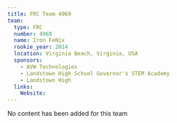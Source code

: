 ```yaml
---
title: FRC Team 4969
team:
  type: FRC
  number: 4969
  name: Iron FeNix
  rookie_year: 2014
  location: Virginia Beach, Virginia, USA
  sponsors:
    - AVW Technologies
    - Landstown High School Governor's STEM Academy
    - Landstown High
  links:
    Website: 
---
```

No content has been added for this team